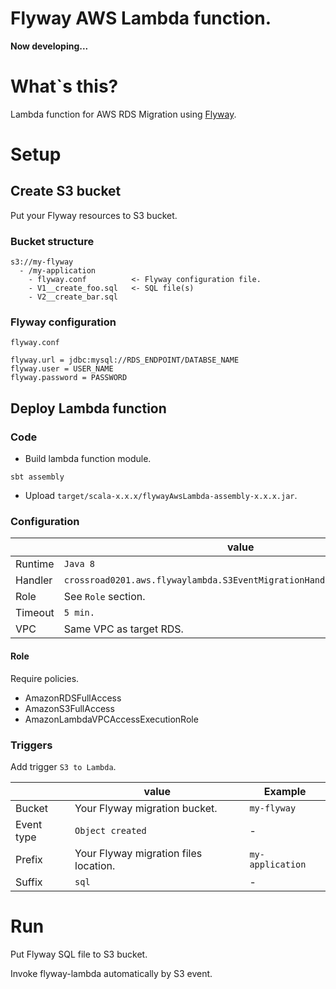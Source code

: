 Flyway AWS Lambda function.
===========================
 
**Now developing...**

# What`s this?

Lambda function for AWS RDS Migration using [Flyway](https://flywaydb.org).

# Setup

## Create S3 bucket

Put your Flyway resources to S3 bucket.
 
### Bucket structure

```
s3://my-flyway
  - /my-application
    - flyway.conf          <- Flyway configuration file.
    - V1__create_foo.sql   <- SQL file(s)
    - V2__create_bar.sql
```

### Flyway configuration

`flyway.conf`

```
flyway.url = jdbc:mysql://RDS_ENDPOINT/DATABSE_NAME
flyway.user = USER_NAME
flyway.password = PASSWORD
```

## Deploy Lambda function

### Code

* Build lambda function module.
```
sbt assembly
```

* Upload `target/scala-x.x.x/flywayAwsLambda-assembly-x.x.x.jar`.

### Configuration

||value|
|----|----|
|Runtime|`Java 8`|
|Handler|`crossroad0201.aws.flywaylambda.S3EventMigrationHandler::handleRequest`|
|Role|See `Role` section.|
|Timeout|`5 min.`|
|VPC|Same VPC as target RDS.|

#### Role

Require policies.

* AmazonRDSFullAccess
* AmazonS3FullAccess
* AmazonLambdaVPCAccessExecutionRole

### Triggers

Add trigger `S3 to Lambda`.

||value|Example|
|----|----|----|
|Bucket|Your Flyway migration bucket.|`my-flyway`|
|Event type|`Object created`|-|
|Prefix|Your Flyway migration files location.|`my-application`|
|Suffix|`sql`|-|


# Run

Put Flyway SQL file to S3 bucket.

Invoke flyway-lambda automatically by S3 event.
